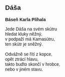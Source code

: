 <html>
<head>
<style type="text/css">
body    {text-indent: 0px; margin-left: 200px; margin-top: 50px; font-family: Helvetica;}
</style>
</head>
<body>
<h2>Dáša</h2>
<b>Báseň Karla Plíhala</b>
<p>Jede Dáša na svém skútru<br>
hledat kluky něžný,<br>
v podpaží má Kamasútru,<br>
ten skútr je sněžný.<br><br>
Odvážně se řítí z kopce,<br>
opět ztrácí hlavu,<br>
takto buďto skončí v hrobce,<br>
nebo v jiném stavu.<br></p>
</div>
</body>
</html>
